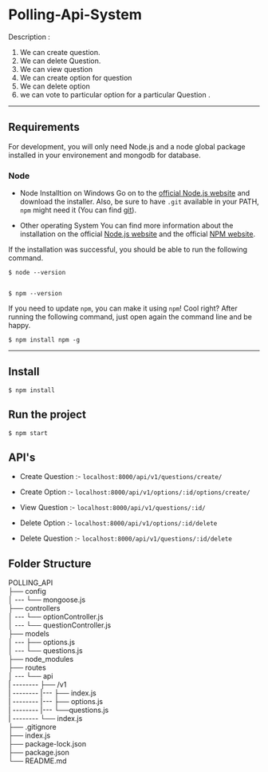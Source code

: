 # Polling-Api-System
Description :
1. We can create question.
2. We can delete Question.
3. We can view question
4. We can create option for question
5. We can delete option
6. we can vote to particular option for a particular Question .
***

## Requirements
For development, you will only need Node.js and a node global package installed in your environement and mongodb for database.

### Node
* Node Installtion on Windows
  Go on to the [official Node.js website](https://nodejs.org/en/) and download the installer. Also, be sure to have `.git`  available in your PATH,
  `npm` might need it (You can find [git](https://git-scm.com/)).
  
 * Other operating System
   You can find more information about the installation on the official [Node.js website](https://nodejs.org/en/) and the official [NPM website](https://www.npmjs.com/).
  
  If the installation was successful, you should be able to run the following command.
  ```
  $ node --version
 

  $ npm --version
  
 ```
 
 If you need to update `npm`, you can make it using `npm`! Cool right? After running the following command, just open again the command line and be happy.
 ```
 $ npm install npm -g
 
 ```
 ---

## Install

```
$ npm install
```
## Run the project

```
$ npm start

```

## API's

* Create Question :-
``` localhost:8000/api/v1/questions/create/ ```

* Create Option :-
``` localhost:8000/api/v1/options/:id/options/create/ ```

* View Question :-
``` localhost:8000/api/v1/questions/:id/ ```

* Delete Option :-
``` localhost:8000/api/v1/options/:id/delete ```

* Delete Question :-
``` localhost:8000/api/v1/questions/:id/delete ```



## Folder Structure


POLLING_API <br>
├── config <br>
│ --- └── mongoose.js <br>
├── controllers <br>
│ --- └── optionController.js <br>
│ --- └── questionController.js <br>
├── models <br>
│ --- ├── options.js <br>
│ --- └── questions.js <br>
├── node_modules <br>
├── routes <br>
│ --- └── api <br>
| -------- ├── /v1 <br>
| -------- |--- ├── index.js <br>
| -------- |--- ├── options.js <br>
| -------- |--- └──questions.js <br>
| -------- └── index.js <br>
├── .gitignore <br>
├── index.js <br>
├── package-lock.json <br>
├── package.json <br>
└── README.md <br>
